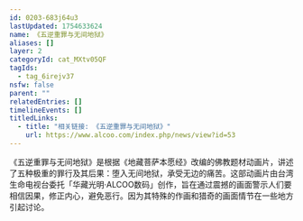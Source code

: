 ```yaml
---
id: 0203-683j64u3
lastUpdated: 1754633624
name: 《五逆重罪与无间地狱》
aliases: []
layer: 2
categoryId: cat_MXtv05QF
tagIds:
  - tag_6irejv37
nsfw: false
parent: ""
relatedEntries: []
timelineEvents: []
titledLinks:
  - title: "相关链接: 《五逆重罪与无间地狱》"
    url: https://www.alcoo.com/index.php/news/view?id=53
---
```


《五逆重罪与无间地狱》是根据《地藏菩萨本愿经》改编的佛教题材动画片，讲述了五种极重的罪行及其后果：堕入无间地狱，承受无边的痛苦。这部动画片由台湾生命电视台委托「华藏光明·ALCOO数码」创作，旨在通过震撼的画面警示人们要相信因果，修正内心，避免恶行。因为其特殊的作画和猎奇的画面情节在一些地方引起讨论。